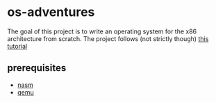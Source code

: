 # os-adventures

The goal of this project is to write an operating system for the x86 architecture from scratch. The project follows (not strictly though) [this tutorial](https://github.com/cfenollosa/os-tutorial)

## prerequisites

* [nasm](https://www.nasm.us)
* [qemu](https://www.qemu.org)
